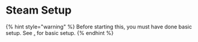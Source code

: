 # Steam Setup

{% hint style="warning" %}
Before starting this, you must have done basic setup. See [.](./ "mention") for basic setup.
{% endhint %}
